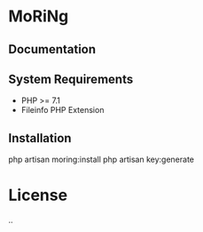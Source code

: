 # MoRiNg




## Documentation

## System Requirements

- PHP >= 7.1
- Fileinfo PHP Extension

## Installation

php artisan moring:install
php artisan key:generate

# License

..